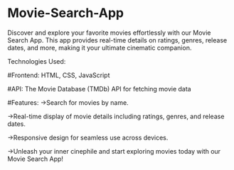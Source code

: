 # Movie-Search-App
Discover and explore your favorite movies effortlessly with our Movie Search App. This app provides real-time details on ratings, genres, release dates, and more, making it your ultimate cinematic companion.

Technologies Used:

#Frontend: HTML, CSS, JavaScript

#API: The Movie Database (TMDb) API for fetching movie data

#Features:
->Search for movies by name.

->Real-time display of movie details including ratings, genres, and release dates.

->Responsive design for seamless use across devices.

->Unleash your inner cinephile and start exploring movies today with our Movie Search App!
